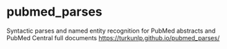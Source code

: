 # pubmed_parses
Syntactic parses and named entity recognition for PubMed abstracts and PubMed Central full documents
https://turkunlp.github.io/pubmed_parses/
